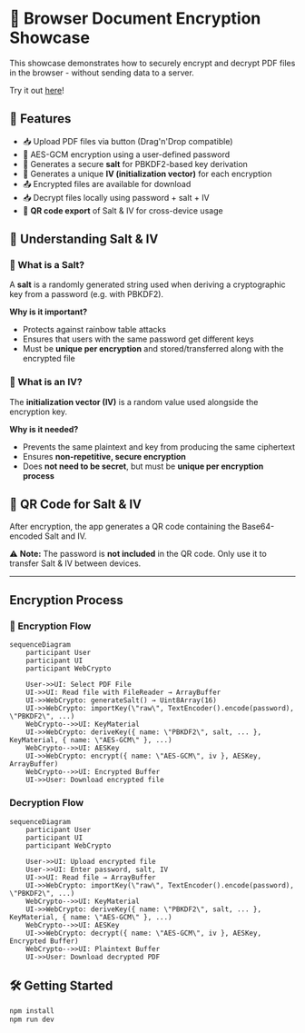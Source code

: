 # 🔐 Browser Document Encryption Showcase

This showcase demonstrates how to securely encrypt and decrypt PDF files in the browser - without sending data to a server.

Try it out [here](https://browser-document-encryption-showcas.vercel.app)!

## 🚀 Features

- 📥 Upload PDF files via button (Drag'n'Drop compatible)
- 🔐 AES-GCM encryption using a user-defined password
- 🧂 Generates a secure **salt** for PBKDF2-based key derivation
- 🔁 Generates a unique **IV (initialization vector)** for each encryption
- 📤 Encrypted files are available for download
- 📥 Decrypt files locally using password + salt + IV
- 📱 **QR code export** of Salt & IV for cross-device usage

## 🧠 Understanding Salt & IV

### 🧂 What is a Salt?

A **salt** is a randomly generated string used when deriving a cryptographic key from a password (e.g. with PBKDF2).

**Why is it important?**

- Protects against rainbow table attacks
- Ensures that users with the same password get different keys
- Must be **unique per encryption** and stored/transferred along with the encrypted file

### 🔁 What is an IV?

The **initialization vector (IV)** is a random value used alongside the encryption key.

**Why is it needed?**

- Prevents the same plaintext and key from producing the same ciphertext
- Ensures **non-repetitive, secure encryption**
- Does **not need to be secret**, but must be **unique per encryption process**

## 📱 QR Code for Salt & IV

After encryption, the app generates a QR code containing the Base64-encoded Salt and IV.

⚠️ **Note:** The password is **not included** in the QR code. Only use it to transfer Salt & IV between devices.

---

## Encryption Process

### 🔐 Encryption Flow

```mermaid
sequenceDiagram
    participant User
    participant UI
    participant WebCrypto

    User->>UI: Select PDF File
    UI->>UI: Read file with FileReader → ArrayBuffer
    UI->>WebCrypto: generateSalt() → Uint8Array(16)
    UI->>WebCrypto: importKey(\"raw\", TextEncoder().encode(password), \"PBKDF2\", ...)
    WebCrypto-->>UI: KeyMaterial
    UI->>WebCrypto: deriveKey({ name: \"PBKDF2\", salt, ... }, KeyMaterial, { name: \"AES-GCM\" }, ...)
    WebCrypto-->>UI: AESKey
    UI->>WebCrypto: encrypt({ name: \"AES-GCM\", iv }, AESKey, ArrayBuffer)
    WebCrypto-->>UI: Encrypted Buffer
    UI->>User: Download encrypted file
```

### Decryption Flow

```mermaid
sequenceDiagram
    participant User
    participant UI
    participant WebCrypto

    User->>UI: Upload encrypted file
    User->>UI: Enter password, salt, IV
    UI->>UI: Read file → ArrayBuffer
    UI->>WebCrypto: importKey(\"raw\", TextEncoder().encode(password), \"PBKDF2\", ...)
    WebCrypto-->>UI: KeyMaterial
    UI->>WebCrypto: deriveKey({ name: \"PBKDF2\", salt, ... }, KeyMaterial, { name: \"AES-GCM\" }, ...)
    WebCrypto-->>UI: AESKey
    UI->>WebCrypto: decrypt({ name: \"AES-GCM\", iv }, AESKey, Encrypted Buffer)
    WebCrypto-->>UI: Plaintext Buffer
    UI->>User: Download decrypted PDF
```

## 🛠️ Getting Started

```bash
npm install
npm run dev
